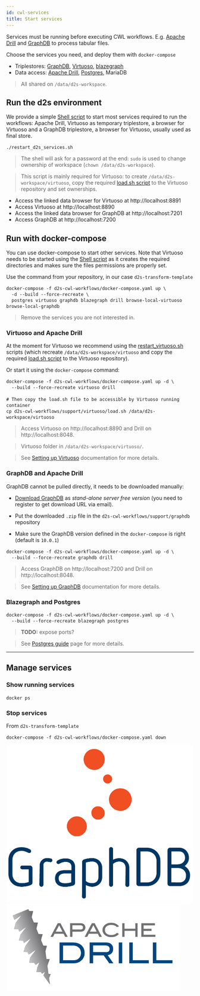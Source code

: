 ```yaml
---
id: cwl-services
title: Start services
---
```


Services must be running before executing CWL workflows. E.g. [Apache Drill](https://github.com/amalic/apache-drill) and [GraphDB](https://github.com/MaastrichtU-IDS/graphdb/) to process tabular files.

Choose the services you need, and deploy them with `docker-compose`

* Triplestores: [GraphDB](https://github.com/MaastrichtU-IDS/graphdb), [Virtuoso](https://hub.docker.com/r/tenforce/virtuoso/), [blazegraph](https://hub.docker.com/r/lyrasis/blazegraph/dockerfile)
* Data access: [Apache Drill](https://github.com/amalic/apache-drill), [Postgres](https://hub.docker.com/_/postgres), MariaDB

> All shared on `/data/d2s-workspace`.

## Run the d2s environment

We provide a simple [Shell script](https://github.com/MaastrichtU-IDS/d2s-transform-template/blob/master/restart_d2s_services.sh) to start most services required to run the workflows: Apache Drill, Virtuoso as temporary triplestore, a browser for Virtuoso and a GraphDB triplestore, a browser for Virtuoso, usually used as final store.

```shell
./restart_d2s_services.sh
```

> The shell will ask for a password at the end: `sudo` is used to change ownership of workspace (`chown /data/d2s-workspace`). 

> This script is mainly required for Virtuoso: to create `/data/d2s-workspace/virtuoso`, copy the required [load.sh script](https://github.com/MaastrichtU-IDS/d2s-cwl-workflows/blob/master/support/virtuoso/load.sh) to the Virtuoso repository and set ownerships.

* Access the linked data browser for Virtuoso at http://localhost:8891
* Access Virtuoso at http://localhost:8890
* Access the  linked data browser for GraphDB at http://localhost:7201
* Access GraphDB at http://localhost:7200

## Run with docker-compose

You can use docker-compose to start other services. Note that Virtuoso needs to be started using the [Shell script](https://github.com/MaastrichtU-IDS/d2s-transform-template/blob/master/restart_d2s_services.sh) as it creates the required directories and makes sure the files permissions are properly set.

Use the command from your repository, in our case `d2s-transform-template`

```shell
docker-compose -f d2s-cwl-workflows/docker-compose.yaml up \
  -d --build --force-recreate \
  postgres virtuoso graphdb blazegraph drill browse-local-virtuoso browse-local-graphdb
```

> Remove the services you are not interested in.

### Virtuoso and Apache Drill

At the moment for Virtuoso we recommend using the [restart_virtuoso.sh](https://github.com/MaastrichtU-IDS/d2s-transform-template/blob/master/restart_virtuoso.sh) scripts (which recreate `/data/d2s-workspace/virtuoso` and copy the required [load.sh script](https://github.com/MaastrichtU-IDS/d2s-cwl-workflows/blob/master/support/virtuoso/load.sh) to the Virtuoso repository).

Or start it using the `docker-compose` command:

```shell
docker-compose -f d2s-cwl-workflows/docker-compose.yaml up -d \
  --build --force-recreate virtuoso drill
  
# Then copy the load.sh file to be accessible by Virtuoso running container
cp d2s-cwl-workflows/support/virtuoso/load.sh /data/d2s-workspace/virtuoso
```

> Access Virtuoso on http://localhost:8890 and Drill on http://localhost:8048.

> Virtuoso folder in `/data/d2s-workspace/virtuoso/`.

> See [Setting up Virtuoso](/docs/guide-virtuoso) documentation for more details.

### GraphDB and Apache Drill

GraphDB cannot be pulled directly, it needs to be downloaded manually:

* [Download GraphDB](https://ontotext.com/products/graphdb/) as *stand-alone server free version* (you need to register to get download URL via email).

* Put the downloaded `.zip` file in the `d2s-cwl-workflows/support/graphdb` repository
* Make sure the GraphDB version defined in the `docker-compose` is right (default is `10.0.1`)

```shell
docker-compose -f d2s-cwl-workflows/docker-compose.yaml up -d \
  --build --force-recreate graphdb drill
```

> Access GraphDB on http://localhost:7200 and Drill on http://localhost:8048.

> See [Setting up GraphDB](/docs/guide-graphdb) documentation for more details.

### Blazegraph and Postgres

```shell
docker-compose -f d2s-cwl-workflows/docker-compose.yaml up -d \
  --build --force-recreate blazegraph postgres
```

> **TODO:** expose ports?

> See [Postgres guide](/docs/guide-postgres) page for more details.

---

## Manage services

### Show running services

```shell
docker ps
```

### Stop services

From `d2s-transform-template`

```shell
docker-compose -f d2s-cwl-workflows/docker-compose.yaml down
```


[![GraphDB](/img/graphdb-logo.png)](https://ontotext.com/products/graphdb/)
[![Apache Drill](/img/drill-logo.png)](https://github.com/amalic/apache-drill)

